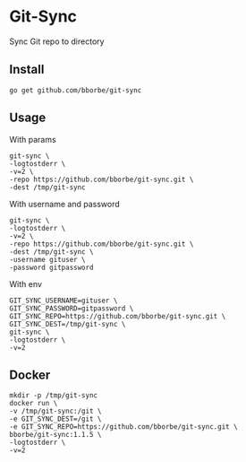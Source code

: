 # Git-Sync

Sync Git repo to directory

## Install 

```
go get github.com/bborbe/git-sync
```

## Usage

With params

```
git-sync \
-logtostderr \
-v=2 \
-repo https://github.com/bborbe/git-sync.git \
-dest /tmp/git-sync
```

With username and password

```
git-sync \
-logtostderr \
-v=2 \
-repo https://github.com/bborbe/git-sync.git \
-dest /tmp/git-sync \
-username gituser \
-password gitpassword
```

With env

```
GIT_SYNC_USERNAME=gituser \
GIT_SYNC_PASSWORD=gitpassword \
GIT_SYNC_REPO=https://github.com/bborbe/git-sync.git \
GIT_SYNC_DEST=/tmp/git-sync \
git-sync \
-logtostderr \
-v=2
```

## Docker

```
mkdir -p /tmp/git-sync
docker run \
-v /tmp/git-sync:/git \
-e GIT_SYNC_DEST=/git \
-e GIT_SYNC_REPO=https://github.com/bborbe/git-sync.git \
bborbe/git-sync:1.1.5 \
-logtostderr \
-v=2
```
